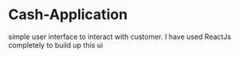 # Cash-Application

simple user interface to interact with customer.
I have used ReactJs completely to build up this ui
